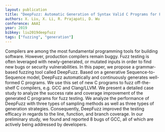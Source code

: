 ```yaml
---
layout: publication
title: "DeepFuzz: Automatic Generation of Syntax Valid C Programs for Fuzz Testing"
authors: X. Liu, X. Li, R. Prajapati, D. Wu
conference: AAAI
year: 2019
bibkey: liu2019deepfuzz
tags: ["fuzzing", "generation"]
---
```

Compilers  are among  the  most  fundamental  programming
tools for building software. However, production compilers
remain  buggy.  Fuzz  testing  is  often  leveraged  with  newly-generated,
or  mutated  inputs  in  order  to  find  new  bugs  or security vulnerabilities.
In this paper, we propose a grammar-based fuzzing tool called DeepFuzz. Based on a generative
Sequence-to-Sequence model, DeepFuzz automatically and continuously generates well-formed
C programs. We use this set of new C programs to fuzz off-the-shelf C compilers, e.g. GCC and Clang/LLVM.
We present a detailed case study to analyze  the  success  rate  and  coverage  improvement  of  the
generated C programs for fuzz testing. We analyze the performance of DeepFuzz with three types of sampling
methods  as  well  as  three  types  of  generation  strategies.  Consequently, DeepFuzz 
improved the testing efficacy in regards to the line, function, and branch coverage. In our preliminary
study, we found and reported 8 bugs of GCC, all of which are actively being addressed by developers.
